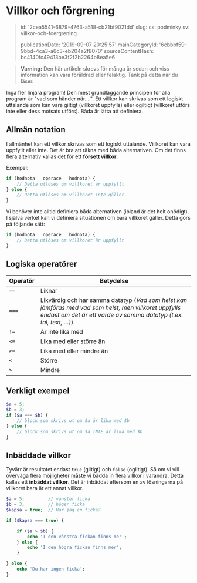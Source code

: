 Villkor och förgrening
======================

> id: '2cea5541-6879-4763-a518-cb21bf9021dd'
> slug:
> 	cs: podminky
> 	sv: villkor-och-foergrening
> 
> publicationDate: '2019-09-07 20:25:57'
> mainCategoryId: '6cbbbf59-9bbd-4ca3-a6c3-eb204a2f8070'
> sourceContentHash: bc4140fc49413be3f2f2b2264b8ea5e6

> **Varning:** Den här artikeln skrevs för många år sedan och viss information kan vara föråldrad eller felaktig. Tänk på detta när du läser.

Inga fler linjära program! Den mest grundläggande principen för alla program är "vad som händer när....". Ett villkor kan skrivas som ett logiskt uttalande som kan vara giltigt (villkoret uppfylls) eller ogiltigt (villkoret utförs inte eller dess motsats utförs). Båda är lätta att definiera.

Allmän notation
------------

I allmänhet kan ett villkor skrivas som ett logiskt uttalande. Villkoret kan vara uppfyllt eller inte. Det är bra att räkna med båda alternativen. Om det finns flera alternativ kallas det för ett **försett villkor**.

Exempel:

```php
if (hodnota   operace   hodnota) {
	// Detta utlöses om villkoret är uppfyllt
} else {
	// Detta utlöses om villkoret inte gäller.
}
```

Vi behöver inte alltid definiera båda alternativen (ibland är det helt onödigt). I själva verket kan vi definiera situationen om bara villkoret gäller. Detta görs på följande sätt:

```php
if (hodnota   operace   hodnota) {
	// Detta utlöses om villkoret är uppfyllt
}
```

Logiska operatörer
--------------------------

| Operatör | Betydelse
|----------|---------
| `==` | Liknar
| `===` | Likvärdig och har samma datatyp (*Vad som helst kan jämföras med vad som helst, men villkoret uppfylls endast om det är ett värde av samma datatyp (t.ex. tal, text, ...)*)
| `!=` | Är inte lika med
| `<=` | Lika med eller större än
| `>=` | Lika med eller mindre än
| `<` | Större
| `>` | Mindre

Verkligt exempel
--------------------------

```php
$a = 5;
$b = 3;
if ($a === $b) {
	// block som skrivs ut om $a är lika med $b
} else {
	// block som skrivs ut om $a INTE är lika med $b
}
```

Inbäddade villkor
--------------------------

Tyvärr är resultatet endast `true` (giltigt) och `false` (ogiltigt). Så om vi vill överväga flera möjligheter måste vi bädda in flera villkor i varandra. Detta kallas ett **inbäddat villkor**. Det är inbäddat eftersom en av lösningarna på villkoret bara är ett annat villkor.

```php
$a = 5;         // vänster ficka
$b = 3;         // höger ficka
$kapsa = true;  // Har jag en ficka?

if ($kapsa === true) {

	if ($a > $b) {
		echo 'I den vänstra fickan finns mer';
	} else {
		echo 'I den högra fickan finns mer';
	}

} else {
	echo 'Du har ingen ficka';
}
```
